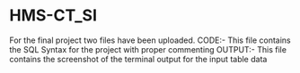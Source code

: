 # HMS-CT_SI
For the final project two files have been uploaded.
CODE:- This file contains the SQL Syntax for the project with proper commenting
OUTPUT:- This file contains the screenshot of the terminal output for the input table data

